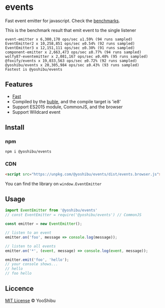 # events

Fast event emitter for javascript. Check the [benchmarks](https://github.com/YooShibu/events/tree/master/benchmarks).

This is the benchmark result that emit event to the single listener
```
event-emitter x 6,300,170 ops/sec ±1.59% (94 runs sampled)
EventEmitter2 x 10,258,851 ops/sec ±0.54% (92 runs sampled)
EventEmitter3 x 12,151,111 ops/sec ±0.30% (91 runs sampled)
component-emitter x 2,663,473 ops/sec ±0.77% (94 runs sampled)
wolfy87-eventemitter x 2,081,167 ops/sec ±0.48% (95 runs sampled)
@foxify/events x 19,033,563 ops/sec ±0.72% (92 runs sampled)
@yoshibu/events x 20,305,984 ops/sec ±0.43% (93 runs sampled)
Fastest is @yoshibu/events
```

## Features
- [Fast](https://github.com/YooShibu/events/tree/master/benchmarks)
- Compiled by the [buble](https://buble.surge.sh/guide), and the compile target is 'ie8'
- Support ES2015 module, CommonJS, and the browser
- Support Wildcard event

## Install

### npm
```shell
npm i @yoshibu/events
```

### CDN
```html
<script src="https://unpkg.com/@yoshibu/events/dist/events.browser.js"></script>
```
You can find the library on ```window.EventEmitter```

## Usage
```javascript
import EventEmitter from '@yoshibu/events'
// const EventEmitter = require('@yoshibu/events') // CommonJS

const emitter = new EventEmitter();

// listen to an event
emitter.on('foo', message => console.log(message));

// listen to all events
emitter.on('*', (event, message) => console.log(event, message));

emitter.emit('foo', 'hello');
// your console shows...
// hello
// foo hello
```

## Liccence
[MIT License](https://opensource.org/licenses/MIT) © YooShibu